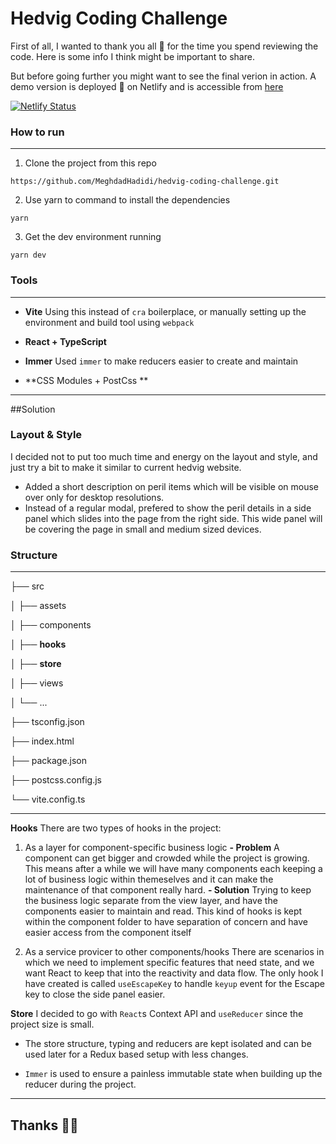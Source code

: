 # Hedvig Coding Challenge
First of all, I wanted to thank you all 🙏 for the time you spend reviewing the code. Here is some info I think might be important to share.

But before going further you might want to see the final verion in action.  A demo version is deployed 🎉 on Netlify and is accessible from [here](https://vibrant-brahmagupta-ab9475.netlify.app/ "here")

[![Netlify Status](https://api.netlify.com/api/v1/badges/10923e80-835d-4060-9f35-6386b653d953/deploy-status)](https://app.netlify.com/sites/vibrant-brahmagupta-ab9475/deploys)

### How to run
---
1. Clone the project from this repo

 `https://github.com/MeghdadHadidi/hedvig-coding-challenge.git`

2. Use yarn to command to install the dependencies

 `yarn`

3. Get the dev environment running

 `yarn dev`

### Tools
---
- **Vite**
    Using this instead of `cra` boilerplace, or manually setting up the environment and build tool using `webpack`

- **React + TypeScript**
- **Immer**
 Used `immer` to make reducers easier to create and maintain 
 
- **CSS Modules + PostCss **

---
##Solution

### Layout & Style
I decided not to put too much time and energy on the layout and style, and just try a bit to make it similar to current hedvig website. 
- Added a short description on peril items which will be visible on mouse over only for desktop resolutions. 
- Instead of a regular modal, prefered to show the peril details in a side panel which slides into the page from the right side.  This wide panel will be covering the page in small and medium sized devices.

### Structure
---
├── src

│   ├── assets

│   ├── components

│   ├── **hooks**

│   ├── **store**

│   ├── views

│   └── ...

├── tsconfig.json

├── index.html

├── package.json

├── postcss.config.js

└── vite.config.ts

---
**Hooks**
There are two types of hooks in the project:
1. As a layer for component-specific business logic 
**- Problem**
  A component can get bigger and crowded while the project is growing. This means after a while we will have many components each keeping a lot of business logic within themeselves and it can make the maintenance of that component really hard. 
**- Solution**
 Trying to keep the business logic separate from the view layer, and have the components easier to maintain and read. This kind of hooks is kept within the component folder to have separation of concern and have easier access from the component itself

2. As a service provicer to other components/hooks
 There are scenarios in which we need to implement specific features that need state, and we want React to keep that into the reactivity and data flow. 
 The only hook I have created is called `useEscapeKey` to handle `keyup` event for the Escape key to close the side panel easier.  
 
**Store**
I decided to go with `React`s Context API and `useReducer`  since the project size is small. 
- The store structure, typing and reducers are kept isolated and can be used later for a Redux based setup with less changes. 

- `Immer` is used to ensure a painless immutable state when building up the reducer during the project. 

---

## Thanks 🙏💐
